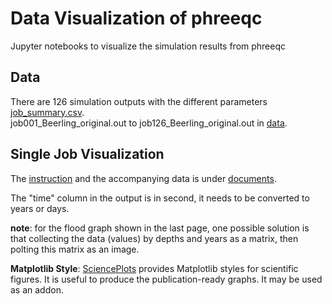 # Data Visualization of phreeqc
Jupyter notebooks to visualize the simulation results from phreeqc

## Data
There are 126 simulation outputs with the different parameters [job_summary.csv](data/job_summary.csv).  
job001_Beerling_original.out to job126_Beerling_original.out in [data](data).

## Single Job Visualization
The [instruction](documents/20231113_Library_of_possible_graphs.pdf) and the accompanying data is under [documents](documents).  

The "time" column in the output is in second, it needs to be converted to years or days.  

**note**: for the flood graph shown in the last page, one possible solution is that collecting the data (values) by depths and years as a matrix, then polting this matrix as an image.        

**Matplotlib Style**: [SciencePlots](https://github.com/garrettj403/SciencePlots) provides Matplotlib styles for scientific figures. It is useful to produce the publication-ready graphs. It may be used as an addon.   

